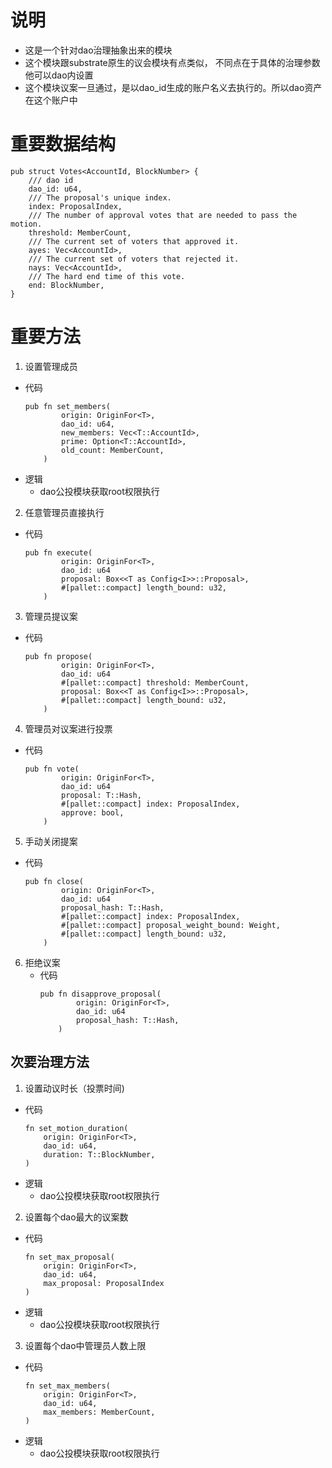# 说明
* 这是一个针对dao治理抽象出来的模块
* 这个模块跟substrate原生的议会模块有点类似， 不同点在于具体的治理参数他可以dao内设置
* 这个模块议案一旦通过，是以dao_id生成的账户名义去执行的。所以dao资产在这个账户中
# 重要数据结构
```commandline
pub struct Votes<AccountId, BlockNumber> {
    /// dao id
    dao_id: u64,
	/// The proposal's unique index.
	index: ProposalIndex,
	/// The number of approval votes that are needed to pass the motion.
	threshold: MemberCount,
	/// The current set of voters that approved it.
	ayes: Vec<AccountId>,
	/// The current set of voters that rejected it.
	nays: Vec<AccountId>,
	/// The hard end time of this vote.
	end: BlockNumber,
}
```
# 重要方法
1. 设置管理成员
  * 代码
    ```commandline
    pub fn set_members(
            origin: OriginFor<T>,
            dao_id: u64,
            new_members: Vec<T::AccountId>,
            prime: Option<T::AccountId>,
            old_count: MemberCount,
        )
    ```
  * 逻辑
    * dao公投模块获取root权限执行
2. 任意管理员直接执行
  * 代码
    ```commandline
    pub fn execute(
            origin: OriginFor<T>,
            dao_id: u64
            proposal: Box<<T as Config<I>>::Proposal>,
            #[pallet::compact] length_bound: u32,
        )
    ```
3. 管理员提议案
  * 代码
    ```commandline
    pub fn propose(
			origin: OriginFor<T>,
            dao_id: u64
			#[pallet::compact] threshold: MemberCount,
			proposal: Box<<T as Config<I>>::Proposal>,
			#[pallet::compact] length_bound: u32,
		)
    ```
4. 管理员对议案进行投票
  * 代码
    ```commandline
    pub fn vote(
			origin: OriginFor<T>,
            dao_id: u64
			proposal: T::Hash,
			#[pallet::compact] index: ProposalIndex,
			approve: bool,
		)
    ```
5. 手动关闭提案
  * 代码
    ```commandline
    pub fn close(
			origin: OriginFor<T>,
            dao_id: u64
			proposal_hash: T::Hash,
			#[pallet::compact] index: ProposalIndex,
			#[pallet::compact] proposal_weight_bound: Weight,
			#[pallet::compact] length_bound: u32,
		)
    ```
6. 拒绝议案
   * 代码
     ```commandline
     pub fn disapprove_proposal(
             origin: OriginFor<T>,
             dao_id: u64
             proposal_hash: T::Hash,
         )
     ```
## 次要治理方法
1. 设置动议时长（投票时间)
  * 代码
    ```commandline
    fn set_motion_duration(
        origin: OriginFor<T>,
        dao_id: u64,
        duration: T::BlockNumber,
    )
    ```
  * 逻辑
    * dao公投模块获取root权限执行
2. 设置每个dao最大的议案数
  * 代码
    ```commandline
    fn set_max_proposal(
        origin: OriginFor<T>,
        dao_id: u64,
        max_proposal: ProposalIndex
    )
    ```
  * 逻辑
    * dao公投模块获取root权限执行
3. 设置每个dao中管理员人数上限
  * 代码
    ```commandline
    fn set_max_members(
        origin: OriginFor<T>,
        dao_id: u64,
        max_members: MemberCount,
    )
    ```
  * 逻辑
    * dao公投模块获取root权限执行
